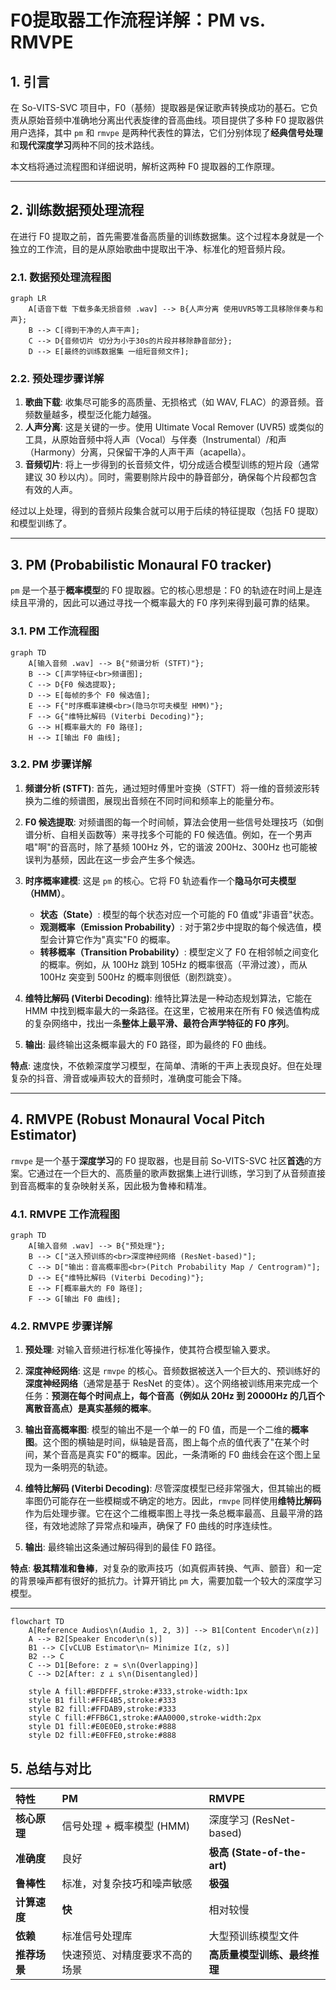 # F0提取器工作流程详解：PM vs. RMVPE

## 1. 引言

在 So-VITS-SVC 项目中，F0（基频）提取器是保证歌声转换成功的基石。它负责从原始音频中准确地分离出代表旋律的音高曲线。项目提供了多种 F0 提取器供用户选择，其中 `pm` 和 `rmvpe` 是两种代表性的算法，它们分别体现了**经典信号处理**和**现代深度学习**两种不同的技术路线。

本文档将通过流程图和详细说明，解析这两种 F0 提取器的工作原理。

---

## 2. 训练数据预处理流程

在进行 F0 提取之前，首先需要准备高质量的训练数据集。这个过程本身就是一个独立的工作流，目的是从原始歌曲中提取出干净、标准化的短音频片段。

### 2.1. 数据预处理流程图

```mermaid
graph LR
    A[语音下载 下载多条无损音频 .wav] --> B{人声分离 使用UVR5等工具移除伴奏与和声};
    B --> C[得到干净的人声干声];
    C --> D{音频切片 切分为小于30s的片段并移除静音部分};
    D --> E[最终的训练数据集 一组短音频文件];
```

### 2.2. 预处理步骤详解

1.  **歌曲下载**: 收集尽可能多的高质量、无损格式（如 WAV, FLAC）的源音频。音频数量越多，模型泛化能力越强。
2.  **人声分离**: 这是关键的一步。使用 Ultimate Vocal Remover (UVR5) 或类似的工具，从原始音频中将人声（Vocal）与伴奏（Instrumental）/和声（Harmony）分离，只保留干净的人声干声（acapella）。
3.  **音频切片**: 将上一步得到的长音频文件，切分成适合模型训练的短片段（通常建议 30 秒以内）。同时，需要剔除片段中的静音部分，确保每个片段都包含有效的人声。

经过以上处理，得到的音频片段集合就可以用于后续的特征提取（包括 F0 提取）和模型训练了。

---

## 3. PM (Probabilistic Monaural F0 tracker)

`pm` 是一个基于**概率模型**的 F0 提取器。它的核心思想是：F0 的轨迹在时间上是连续且平滑的，因此可以通过寻找一个概率最大的 F0 序列来得到最可靠的结果。

### 3.1. PM 工作流程图

```mermaid
graph TD
    A[输入音频 .wav] --> B{"频谱分析 (STFT)"};
    B --> C[声学特征<br>频谱图];
    C --> D{F0 候选提取};
    D --> E[每帧的多个 F0 候选值];
    E --> F{"时序概率建模<br>(隐马尔可夫模型 HMM)"};
    F --> G{"维特比解码 (Viterbi Decoding)"};
    G --> H[概率最大的 F0 路径];
    H --> I[输出 F0 曲线];
```

### 3.2. PM 步骤详解

1.  **频谱分析 (STFT)**: 首先，通过短时傅里叶变换（STFT）将一维的音频波形转换为二维的频谱图，展现出音频在不同时间和频率上的能量分布。

2.  **F0 候选提取**: 对频谱图的每一个时间帧，算法会使用一些信号处理技巧（如倒谱分析、自相关函数等）来寻找多个可能的 F0 候选值。例如，在一个男声唱"啊"的音高时，除了基频 100Hz 外，它的谐波 200Hz、300Hz 也可能被误判为基频，因此在这一步会产生多个候选。

3.  **时序概率建模**: 这是 `pm` 的核心。它将 F0 轨迹看作一个**隐马尔可夫模型（HMM）**。
    *   **状态（State）**: 模型的每个状态对应一个可能的 F0 值或"非语音"状态。
    *   **观测概率（Emission Probability）**: 对于第2步中提取的每个候选值，模型会计算它作为"真实"F0 的概率。
    *   **转移概率（Transition Probability）**: 模型定义了 F0 在相邻帧之间变化的概率。例如，从 100Hz 跳到 105Hz 的概率很高（平滑过渡），而从 100Hz 突变到 500Hz 的概率则很低（剧烈跳变）。

4.  **维特比解码 (Viterbi Decoding)**: 维特比算法是一种动态规划算法，它能在 HMM 中找到概率最大的一条路径。在这里，它被用来在所有 F0 候选值构成的复杂网络中，找出一条**整体上最平滑、最符合声学特征的 F0 序列**。

5.  **输出**: 最终输出这条概率最大的 F0 路径，即为最终的 F0 曲线。

**特点**: 速度快，不依赖深度学习模型，在简单、清晰的干声上表现良好。但在处理复杂的抖音、滑音或噪声较大的音频时，准确度可能会下降。

---

## 4. RMVPE (Robust Monaural Vocal Pitch Estimator)

`rmvpe` 是一个基于**深度学习**的 F0 提取器，也是目前 So-VITS-SVC 社区**首选**的方案。它通过在一个巨大的、高质量的歌声数据集上进行训练，学习到了从音频直接到音高概率的复杂映射关系，因此极为鲁棒和精准。

### 4.1. RMVPE 工作流程图

```mermaid
graph TD
    A[输入音频 .wav] --> B{"预处理"};
    B --> C["送入预训练的<br>深度神经网络 (ResNet-based)"];
    C --> D["输出：音高概率图<br>(Pitch Probability Map / Centrogram)"];
    D --> E{"维特比解码 (Viterbi Decoding)"};
    E --> F[概率最大的 F0 路径];
    F --> G[输出 F0 曲线];
```

### 4.2. RMVPE 步骤详解

1.  **预处理**: 对输入音频进行标准化等操作，使其符合模型输入要求。

2.  **深度神经网络**: 这是 `rmvpe` 的核心。音频数据被送入一个巨大的、预训练好的**深度神经网络**（通常是基于 ResNet 的变体）。这个网络被训练用来完成一个任务：**预测在每个时间点上，每个音高（例如从 20Hz 到 20000Hz 的几百个离散音高点）是真实基频的概率**。

3.  **输出音高概率图**: 模型的输出不是一个单一的 F0 值，而是一个二维的**概率图**。这个图的横轴是时间，纵轴是音高，图上每个点的值代表了"在某个时间，某个音高是真实 F0"的概率。因此，一条清晰的 F0 曲线会在这个图上呈现为一条明亮的轨迹。

4.  **维特比解码 (Viterbi Decoding)**: 尽管深度模型已经非常强大，但其输出的概率图仍可能存在一些模糊或不确定的地方。因此，`rmvpe` 同样使用**维特比解码**作为后处理步骤。它在这个二维概率图上寻找一条总概率最高、且最平滑的路径，有效地滤除了异常点和噪声，确保了 F0 曲线的时序连续性。

5.  **输出**: 最终输出这条通过解码得到的最佳 F0 路径。

**特点**: **极其精准和鲁棒**，对复杂的歌声技巧（如真假声转换、气声、颤音）和一定的背景噪声都有很好的抵抗力。计算开销比 `pm` 大，需要加载一个较大的深度学习模型。

---


```mermaid
flowchart TD
    A[Reference Audios\n(Audio 1, 2, 3)] --> B1[Content Encoder\n(z)]
    A --> B2[Speaker Encoder\n(s)]
    B1 --> C[vCLUB Estimator\n✂ Minimize I(z, s)]
    B2 --> C
    C --> D1[Before: z ≈ s\n(Overlapping)]
    C --> D2[After: z ⊥ s\n(Disentangled)]

    style A fill:#BFDFFF,stroke:#333,stroke-width:1px
    style B1 fill:#FFE4B5,stroke:#333
    style B2 fill:#FFDAB9,stroke:#333
    style C fill:#FFB6C1,stroke:#AA0000,stroke-width:2px
    style D1 fill:#E0E0E0,stroke:#888
    style D2 fill:#E0FFE0,stroke:#888

```

## 5. 总结与对比

| 特性 | PM | RMVPE |
| :--- | :--- | :--- |
| **核心原理** | 信号处理 + 概率模型 (HMM) | 深度学习 (ResNet-based) |
| **准确度** | 良好 | **极高 (State-of-the-art)** |
| **鲁棒性** | 标准，对复杂技巧和噪声敏感 | **极强** |
| **计算速度** | **快** | 相对较慢 |
| **依赖** | 标准信号处理库 | 大型预训练模型文件 |
| **推荐场景** | 快速预览、对精度要求不高的场景 | **高质量模型训练、最终推理** | 
